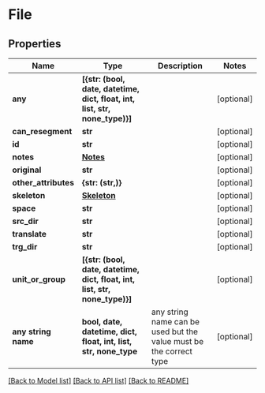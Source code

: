 # File


## Properties
Name | Type | Description | Notes
------------ | ------------- | ------------- | -------------
**any** | **[{str: (bool, date, datetime, dict, float, int, list, str, none_type)}]** |  | [optional] 
**can_resegment** | **str** |  | [optional] 
**id** | **str** |  | [optional] 
**notes** | [**Notes**](Notes.md) |  | [optional] 
**original** | **str** |  | [optional] 
**other_attributes** | **{str: (str,)}** |  | [optional] 
**skeleton** | [**Skeleton**](Skeleton.md) |  | [optional] 
**space** | **str** |  | [optional] 
**src_dir** | **str** |  | [optional] 
**translate** | **str** |  | [optional] 
**trg_dir** | **str** |  | [optional] 
**unit_or_group** | **[{str: (bool, date, datetime, dict, float, int, list, str, none_type)}]** |  | [optional] 
**any string name** | **bool, date, datetime, dict, float, int, list, str, none_type** | any string name can be used but the value must be the correct type | [optional]

[[Back to Model list]](../README.md#documentation-for-models) [[Back to API list]](../README.md#documentation-for-api-endpoints) [[Back to README]](../README.md)


